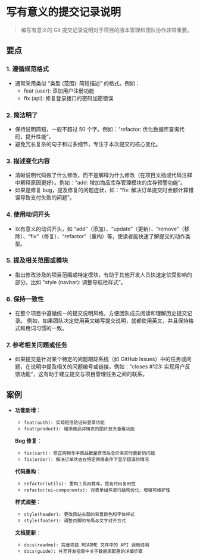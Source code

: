 # 写有意义的提交记录说明

> 编写有意义的 Git 提交记录说明对于项目的版本管理和团队协作非常重要。

## 要点

### 1. 遵循规范格式

- 通常采用类似 “类型 (范围): 简短描述” 的格式。例如：
  - feat (user): 添加用户注册功能
  - fix (api): 修复登录接口的密码加密错误

### 2. 简洁明了

- 保持说明简短，一般不超过 50 个字。例如：“refactor: 优化数据库查询代码，提升性能”。
- 避免冗长复杂的句子和过多细节，专注于本次提交的核心变化。

### 3. 描述变化内容

- 清晰说明代码做了什么修改，而不是解释为什么修改（在项目文档或代码注释中解释原因更好）。例如：“add: 增加商品库存管理模块的库存预警功能”。
- 如果是修复 bug，提及修复的问题症状，如：“fix: 解决订单提交时金额计算错误导致支付失败的问题”。

### 4. 使用动词开头

- 以有意义的动词开头，如 “add”（添加）、“update”（更新）、“remove”（移除）、“fix”（修复）、“refactor”（重构）等，使读者能快速了解提交的动作类型。

### 5. 提及相关范围或模块

- 指出修改涉及的项目范围或特定模块，有助于其他开发人员快速定位受影响的部分。比如 “style (navbar): 调整导航栏样式”。

### 6. 保持一致性

- 在整个项目中遵循统一的提交说明风格，方便团队成员阅读和理解历史提交记录。 例如，如果团队决定使用英文编写提交说明，就都使用英文，并且保持格式和用词习惯的一致。

### 7. 参考相关问题或任务

- 如果提交是针对某个特定的问题跟踪系统（如 GitHub Issues）中的任务或问题，在说明中提及相关的问题编号或链接，例如：“closes #123: 实现用户反馈功能”，这有助于建立提交与项目管理任务之间的联系。

## 案例
- **功能新增**：

  - `feat(auth): 实现短信验证码登录功能`
  - `feat(product): 增添商品详情页的图片放大查看功能`

  **Bug 修复**：

  - `fix(cart): 修正购物车中商品数量修改后总价未实时更新的问题`
  - `fix(order): 解决订单状态在特定网络条件下显示错误的情况`

  

  **代码重构**：

  - `refactor(utils): 重构工具函数库，提高代码复用性`
  - `refactor(ui-components): 对表单组件进行结构优化，增强可维护性`

  **样式调整**：

  - `style(header): 更改网站头部的背景颜色和字体样式`
  - `style(footer): 调整页脚的布局与文字对齐方式`

  **文档更新**：

  - `docs(readme): 完善项目 README 文件中的 API 调用说明`
  - `docs(guide): 补充开发指南中关于数据库配置的详细步骤`